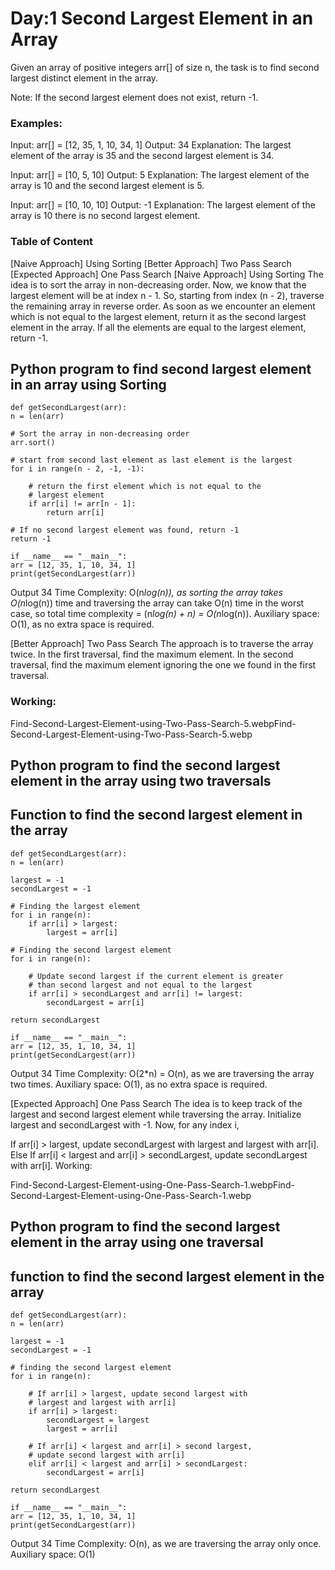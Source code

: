 #                                                                       Day:1  Second Largest Element in an Array

Given an array of positive integers arr[] of size n, the task is to find second largest distinct element in the array.

Note: If the second largest element does not exist, return -1.

### Examples:

Input: arr[] = [12, 35, 1, 10, 34, 1]
Output: 34
Explanation: The largest element of the array is 35 and the second largest element is 34.

Input: arr[] = [10, 5, 10]
Output: 5
Explanation: The largest element of the array is 10 and the second largest element is 5.

Input: arr[] = [10, 10, 10]
Output: -1
Explanation: The largest element of the array is 10 there is no second largest element.

### Table of Content

[Naive Approach] Using Sorting
[Better Approach] Two Pass Search
[Expected Approach] One Pass Search
[Naive Approach] Using Sorting
The idea is to sort the array in non-decreasing order. Now, we know that the largest element will be at index n - 1. So, starting from index (n - 2), traverse the remaining array in reverse order. As soon as we encounter an element which is not equal to the largest element, return it as the second largest element in the array. If all the elements are equal to the largest element, return -1.




## Python program to find second largest element in an array using Sorting

    def getSecondLargest(arr):
    n = len(arr)
    
    # Sort the array in non-decreasing order
    arr.sort()
  
    # start from second last element as last element is the largest
    for i in range(n - 2, -1, -1):
      
        # return the first element which is not equal to the 
        # largest element
        if arr[i] != arr[n - 1]:
            return arr[i]
    
    # If no second largest element was found, return -1
    return -1

    if __name__ == "__main__":
    arr = [12, 35, 1, 10, 34, 1]
    print(getSecondLargest(arr))

Output
34
Time Complexity: O(n*log(n)), as sorting the array takes O(n*log(n)) time and traversing the array can take O(n) time in the worst case, so total time complexity = (n*log(n) + n) = O(n*log(n)).
Auxiliary space: O(1), as no extra space is required.

[Better Approach] Two Pass Search
The approach is to traverse the array twice. In the first traversal, find the maximum element. In the second traversal, find the maximum element ignoring the one we found in the first traversal.

### Working:

Find-Second-Largest-Element-using-Two-Pass-Search-5.webpFind-Second-Largest-Element-using-Two-Pass-Search-5.webp





## Python program to find the second largest element in the array using two traversals

## Function to find the second largest element in the array
    def getSecondLargest(arr):
    n = len(arr)

    largest = -1
    secondLargest = -1

    # Finding the largest element
    for i in range(n):
        if arr[i] > largest:
            largest = arr[i]

    # Finding the second largest element
    for i in range(n):
        
        # Update second largest if the current element is greater
        # than second largest and not equal to the largest
        if arr[i] > secondLargest and arr[i] != largest:
            secondLargest = arr[i]
    
    return secondLargest

    if __name__ == "__main__":
    arr = [12, 35, 1, 10, 34, 1]
    print(getSecondLargest(arr))

Output
34
Time Complexity: O(2*n) = O(n), as we are traversing the array two times.
Auxiliary space: O(1), as no extra space is required.

[Expected Approach] One Pass Search
The idea is to keep track of the largest and second largest element while traversing the array. Initialize largest and secondLargest with -1. Now, for any index i,

If arr[i] > largest, update secondLargest with largest and largest with arr[i].
Else If arr[i] < largest and arr[i] > secondLargest, update secondLargest with arr[i].
Working:

Find-Second-Largest-Element-using-One-Pass-Search-1.webpFind-Second-Largest-Element-using-One-Pass-Search-1.webp





## Python program to find the second largest element in the array using one traversal

## function to find the second largest element in the array
    def getSecondLargest(arr):
    n = len(arr)

    largest = -1
    secondLargest = -1

    # finding the second largest element
    for i in range(n):

        # If arr[i] > largest, update second largest with
        # largest and largest with arr[i]
        if arr[i] > largest:
            secondLargest = largest
            largest = arr[i]
      
        # If arr[i] < largest and arr[i] > second largest, 
        # update second largest with arr[i]
        elif arr[i] < largest and arr[i] > secondLargest:
            secondLargest = arr[i]

    return secondLargest

    if __name__ == "__main__":
    arr = [12, 35, 1, 10, 34, 1]
    print(getSecondLargest(arr))

Output
34
Time Complexity: O(n), as we are traversing the array only once.
Auxiliary space: O(1)

